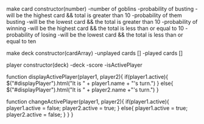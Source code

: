 make card constructor(number)
  -number of goblins
  -probability of busting
    -will be the highest card && total is greater than 10
  -probability of them busting
    -will be the lowest card && the total is greater than 10
  -probability of winning
    -will be the highest card && the total is less than or equal to 10
  -probability of losing
    -will be the lowest card && the total is less than or equal to ten

make deck constructor(cardArray)
  -unplayed cards []
  -played cards []

player constructor(deck)
  -deck
  -score
  -isActivePlayer



  function displayActivePlayer(player1, player2){
  if(player1.active){
    $("#displayPlayer").html("It is " + player1.name + "'s turn.")
  } else{
    $("#displayPlayer").html("It is " + player2.name +"'s turn.")
  }

  function changeActivePlayer(player1, player2){
  if(player1.active){
    player1.active = false;
    player2.active = true;
  } else{
    player1.active = true;
    player2.active = false;
  }
}
}
